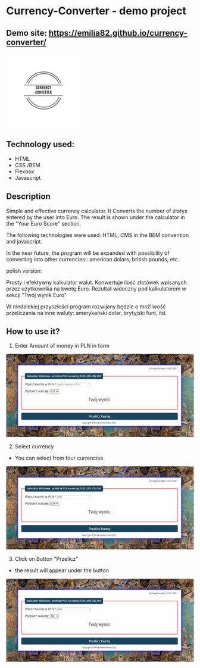 # Currency-Converter - demo project 

## Demo site: https://emilia82.github.io/currency-converter/

![Tekst](https://github.com/emilia82/currency-converter/blob/main/image/icon-CC.jpg?raw=true)

## Technology used: 

- HTML
- CSS /BEM 
- Flexbox
- Javascript

## Description

Simple and effective currency calculator. It Converts the number of zlotys entered by the user into Euro. 
The result is shown under the calculator in the "Your Euro Score" section.

The following technologies were used: HTML, CMS in the BEM convention and javascript.

In the near future, the program will be expanded with possibility of converting 
into other currencies:: american dolars, british pounds, etc.

polish version: 

Prosty i efektywny kalkulator walut. Konwertuje ilość złotówek wpisanych przez użytkownika na kwotę Euro.
Rezultat widoczny pod kalkulatorem w sekcji "Twój wynik Euro"

W niedalekiej przyszłości program rozwijany będzie o możliwość przeliczania na inne waluty: 
amerykański dolar, brytyjski funt, itd.

## How to use it? 

1. Enter Amount of money in PLN in form

![enterAmount](https://github.com/emilia82/currency-converter/blob/main/image/step-1-enterAmount.gif?raw=true)

2. Select currency 
- You can select from four currencies 

![selectCurrency](https://github.com/emilia82/currency-converter/blob/main/image/step-2-selectCurrency.gif?raw=true)

3. Click on Button "Przelicz"
- the result will appear under the button

![clickButton](https://github.com/emilia82/currency-converter/blob/main/image/step-3-clickButton.gif?raw=true)
